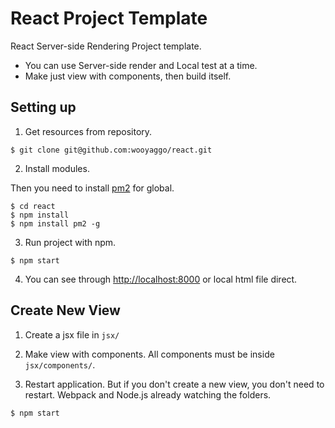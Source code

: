# React Project Template

React Server-side Rendering Project template.

- You can use Server-side render and Local test at a time.
- Make just view with components, then build itself.

## Setting up

1. Get resources from repository.

```
$ git clone git@github.com:wooyaggo/react.git
```

2. Install modules.

Then you need to install [pm2](http://pm2.keymetrics.io/) for global.

```
$ cd react
$ npm install
$ npm install pm2 -g
```

3. Run project with npm.


```
$ npm start
```

4. You can see through [http://localhost:8000](http://localhost:8000) or local html file direct.

## Create New View

1. Create a jsx file in `jsx/`

2. Make view with components. All components must be inside `jsx/components/`.

3. Restart application. But if you don't create a new view, you don't need to restart. Webpack and Node.js already watching the folders.

```
$ npm start
```